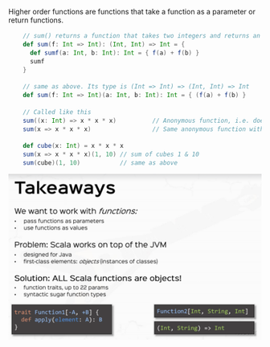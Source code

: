 Higher order functions are functions that take a function as a parameter or return functions.

<!-- code -->
```scala
    // sum() returns a function that takes two integers and returns an integer  
    def sum(f: Int => Int): (Int, Int) => Int = {  
      def sumf(a: Int, b: Int): Int = { f(a) + f(b) }  
      sumf  
    } 

    // same as above. Its type is (Int => Int) => (Int, Int) => Int  
    def sum(f: Int => Int)(a: Int, b: Int): Int = { (f(a) + f(b) } 

    // Called like this
    sum((x: Int) => x * x * x)          // Anonymous function, i.e. does not have a name  
    sum(x => x * x * x)                 // Same anonymous function with type inferred

    def cube(x: Int) = x * x * x  
    sum(x => x * x * x)(1, 10) // sum of cubes 1 & 10
    sum(cube)(1, 10)           // same as above      
```

![HOF](imgs/rtjvmHigherOrderFunctions.png)
